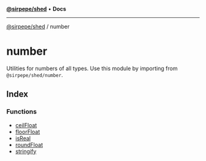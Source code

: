 [**@sirpepe/shed**](../README.md) • **Docs**

***

[@sirpepe/shed](../README.md) / number

# number

Utilities for numbers of all types. Use this module by importing from
`@sirpepe/shed/number`.

## Index

### Functions

- [ceilFloat](functions/ceilFloat.md)
- [floorFloat](functions/floorFloat.md)
- [isReal](functions/isReal.md)
- [roundFloat](functions/roundFloat.md)
- [stringify](functions/stringify.md)
